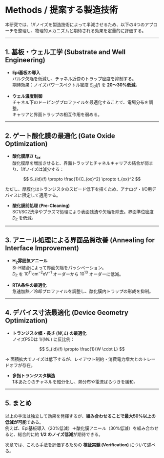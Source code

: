 # Methods / 提案する製造技術

本研究では、1/fノイズを製造技術によって半減させるため、以下の4つのアプローチを整理し、物理的メカニズムと期待される効果を定量的に評価する。

---

## 1. 基板・ウェル工学 (Substrate and Well Engineering)
- **Epi基板の導入**  
  バルク欠陥を低減し、チャネル近傍のトラップ密度を抑制する。  
  期待効果：ノイズパワースペクトル密度 $S_{id}(f)$ を **20〜30%低減**。  

- **ウェル濃度制御**  
  チャネル下のドーピングプロファイルを最適化することで、電場分布を調整。  
  キャリアと界面トラップの相互作用を弱める。  

---

## 2. ゲート酸化膜の最適化 (Gate Oxide Optimization)
- **酸化膜厚さ $t_{ox}$**  
  酸化膜厚を増加させると、界面トラップとチャネルキャリアの結合が弱まり、1/fノイズは減少する：  

$$
S_{id}(f) \propto \frac{1}{C_{ox}^2} \propto t_{ox}^2
$$

  ただし、厚膜化はトランジスタのスピード低下を招くため、アナログ・I/O用デバイスに限定して適用する。  

- **酸化膜前処理 (Pre-Cleaning)**  
  SC1/SC2洗浄やプラズマ処理により表面残渣や欠陥を除去。界面準位密度 $D_{it}$ を低減。  

---

## 3. アニール処理による界面品質改善 (Annealing for Interface Improvement)
- **H$_2$雰囲気アニール**  
  Si–H結合によって界面欠陥をパッシベーション。  
  $D_{it}$ を $10^{11} \, \text{cm}^{-2}\text{eV}^{-1}$ オーダーから $10^{10}$ オーダーに低減。  

- **RTA条件の最適化**  
  急速加熱／冷却プロファイルを調整し、酸化膜内トラップの形成を抑制。  

---

## 4. デバイス寸法最適化 (Device Geometry Optimization)
- **トランジスタ幅・長さ ($W, L$) の最適化**  
  ノイズPSDは $1/(WL)$ に反比例：  

$$
S_{id}(f) \propto \frac{1}{W \cdot L}
$$

  → 面積拡大でノイズは低下するが、レイアウト制約・消費電力増大とのトレードオフが存在。  

- **多指トランジスタ構造**  
  1本あたりのチャネルを細分化し、熱分布や電流ばらつきを緩和。  

---

## 5. まとめ
以上の手法は独立して効果を発揮するが、**組み合わせることで最大50%以上の低減が可能**である。  
例えば、Epi基板導入（20%低減）＋酸化膜アニール（30%低減）を組み合わせると、総合的に約 **1/2 のノイズ低減**が期待できる。  

次章では、これら手法を評価するための **検証実験 (Verification)** について述べる。  
